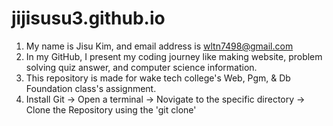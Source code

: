 # jijisusu3.github.io

1. My name is Jisu Kim, and email address is wltn7498@gmail.com
2. In my GitHub, I present my coding journey like making website, problem solving quiz answer, and computer science information. 
3. This repository is made for wake tech college's Web, Pgm, & Db Foundation class's assignment.
4. Install Git -> Open a terminal -> Novigate to the specific directory -> Clone the Repository using the 'git clone' 